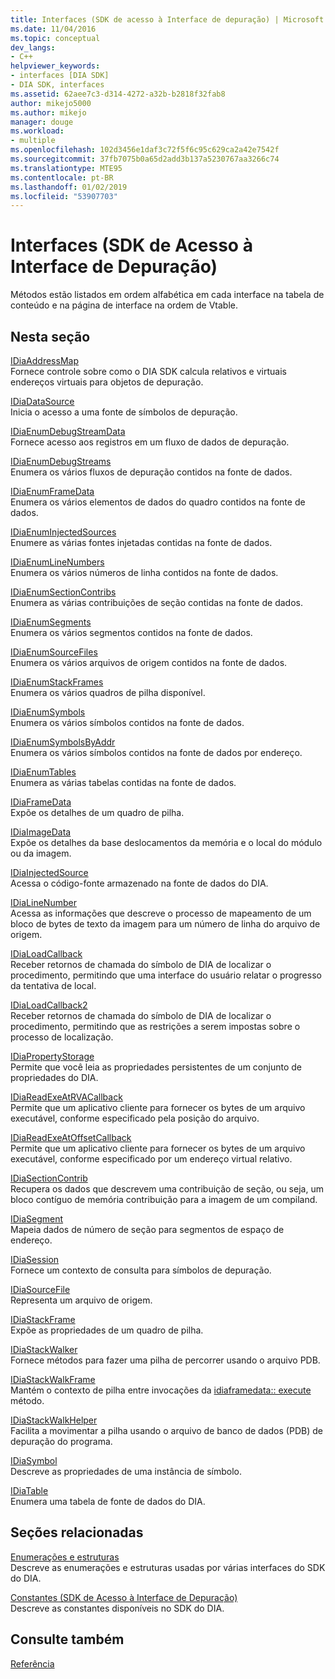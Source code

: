```yaml
---
title: Interfaces (SDK de acesso à Interface de depuração) | Microsoft Docs
ms.date: 11/04/2016
ms.topic: conceptual
dev_langs:
- C++
helpviewer_keywords:
- interfaces [DIA SDK]
- DIA SDK, interfaces
ms.assetid: 62aee7c3-d314-4272-a32b-b2818f32fab8
author: mikejo5000
ms.author: mikejo
manager: douge
ms.workload:
- multiple
ms.openlocfilehash: 102d3456e1daf3c72f5f6c95c629ca2a42e7542f
ms.sourcegitcommit: 37fb7075b0a65d2add3b137a5230767aa3266c74
ms.translationtype: MTE95
ms.contentlocale: pt-BR
ms.lasthandoff: 01/02/2019
ms.locfileid: "53907703"
---
```

# <a name="interfaces-debug-interface-access-sdk"></a>Interfaces (SDK de Acesso à Interface de Depuração)
Métodos estão listados em ordem alfabética em cada interface na tabela de conteúdo e na página de interface na ordem de Vtable.  
  
## <a name="in-this-section"></a>Nesta seção  
 [IDiaAddressMap](../../debugger/debug-interface-access/idiaaddressmap.md)  
 Fornece controle sobre como o DIA SDK calcula relativos e virtuais endereços virtuais para objetos de depuração.  
  
 [IDiaDataSource](../../debugger/debug-interface-access/idiadatasource.md)  
 Inicia o acesso a uma fonte de símbolos de depuração.  
  
 [IDiaEnumDebugStreamData](../../debugger/debug-interface-access/idiaenumdebugstreamdata.md)  
 Fornece acesso aos registros em um fluxo de dados de depuração.  
  
 [IDiaEnumDebugStreams](../../debugger/debug-interface-access/idiaenumdebugstreams.md)  
 Enumera os vários fluxos de depuração contidos na fonte de dados.  
  
 [IDiaEnumFrameData](../../debugger/debug-interface-access/idiaenumframedata.md)  
 Enumera os vários elementos de dados do quadro contidos na fonte de dados.  
  
 [IDiaEnumInjectedSources](../../debugger/debug-interface-access/idiaenuminjectedsources.md)  
 Enumere as várias fontes injetadas contidas na fonte de dados.  
  
 [IDiaEnumLineNumbers](../../debugger/debug-interface-access/idiaenumlinenumbers.md)  
 Enumera os vários números de linha contidos na fonte de dados.  
  
 [IDiaEnumSectionContribs](../../debugger/debug-interface-access/idiaenumsectioncontribs.md)  
 Enumera as várias contribuições de seção contidas na fonte de dados.  
  
 [IDiaEnumSegments](../../debugger/debug-interface-access/idiaenumsegments.md)  
 Enumera os vários segmentos contidos na fonte de dados.  
  
 [IDiaEnumSourceFiles](../../debugger/debug-interface-access/idiaenumsourcefiles.md)  
 Enumera os vários arquivos de origem contidos na fonte de dados.  
  
 [IDiaEnumStackFrames](../../debugger/debug-interface-access/idiaenumstackframes.md)  
 Enumera os vários quadros de pilha disponível.  
  
 [IDiaEnumSymbols](../../debugger/debug-interface-access/idiaenumsymbols.md)  
 Enumera os vários símbolos contidos na fonte de dados.  
  
 [IDiaEnumSymbolsByAddr](../../debugger/debug-interface-access/idiaenumsymbolsbyaddr.md)  
 Enumera os vários símbolos contidos na fonte de dados por endereço.  
  
 [IDiaEnumTables](../../debugger/debug-interface-access/idiaenumtables.md)  
 Enumera as várias tabelas contidas na fonte de dados.  
  
 [IDiaFrameData](../../debugger/debug-interface-access/idiaframedata.md)  
 Expõe os detalhes de um quadro de pilha.  
  
 [IDiaImageData](../../debugger/debug-interface-access/idiaimagedata.md)  
 Expõe os detalhes da base deslocamentos da memória e o local do módulo ou da imagem.  
  
 [IDiaInjectedSource](../../debugger/debug-interface-access/idiainjectedsource.md)  
 Acessa o código-fonte armazenado na fonte de dados do DIA.  
  
 [IDiaLineNumber](../../debugger/debug-interface-access/idialinenumber.md)  
 Acessa as informações que descreve o processo de mapeamento de um bloco de bytes de texto da imagem para um número de linha do arquivo de origem.  
  
 [IDiaLoadCallback](../../debugger/debug-interface-access/idialoadcallback.md)  
 Receber retornos de chamada do símbolo de DIA de localizar o procedimento, permitindo que uma interface do usuário relatar o progresso da tentativa de local.  
  
 [IDiaLoadCallback2](../../debugger/debug-interface-access/idialoadcallback2.md)  
 Receber retornos de chamada do símbolo de DIA de localizar o procedimento, permitindo que as restrições a serem impostas sobre o processo de localização.  
  
 [IDiaPropertyStorage](../../debugger/debug-interface-access/idiapropertystorage.md)  
 Permite que você leia as propriedades persistentes de um conjunto de propriedades do DIA.  
  
 [IDiaReadExeAtRVACallback](../../debugger/debug-interface-access/idiareadexeatrvacallback.md)  
 Permite que um aplicativo cliente para fornecer os bytes de um arquivo executável, conforme especificado pela posição do arquivo.  
  
 [IDiaReadExeAtOffsetCallback](../../debugger/debug-interface-access/idiareadexeatoffsetcallback.md)  
 Permite que um aplicativo cliente para fornecer os bytes de um arquivo executável, conforme especificado por um endereço virtual relativo.  
  
 [IDiaSectionContrib](../../debugger/debug-interface-access/idiasectioncontrib.md)  
 Recupera os dados que descrevem uma contribuição de seção, ou seja, um bloco contíguo de memória contribuição para a imagem de um compiland.  
  
 [IDiaSegment](../../debugger/debug-interface-access/idiasegment.md)  
 Mapeia dados de número de seção para segmentos de espaço de endereço.  
  
 [IDiaSession](../../debugger/debug-interface-access/idiasession.md)  
 Fornece um contexto de consulta para símbolos de depuração.  
  
 [IDiaSourceFile](../../debugger/debug-interface-access/idiasourcefile.md)  
 Representa um arquivo de origem.  
  
 [IDiaStackFrame](../../debugger/debug-interface-access/idiastackframe.md)  
 Expõe as propriedades de um quadro de pilha.  
  
 [IDiaStackWalker](../../debugger/debug-interface-access/idiastackwalker.md)  
 Fornece métodos para fazer uma pilha de percorrer usando o arquivo PDB.  
  
 [IDiaStackWalkFrame](../../debugger/debug-interface-access/idiastackwalkframe.md)  
 Mantém o contexto de pilha entre invocações da [idiaframedata:: execute](../../debugger/debug-interface-access/idiaframedata-execute.md) método.  
  
 [IDiaStackWalkHelper](../../debugger/debug-interface-access/idiastackwalkhelper.md)  
 Facilita a movimentar a pilha usando o arquivo de banco de dados (PDB) de depuração do programa.  
  
 [IDiaSymbol](../../debugger/debug-interface-access/idiasymbol.md)  
 Descreve as propriedades de uma instância de símbolo.  
  
 [IDiaTable](../../debugger/debug-interface-access/idiatable.md)  
 Enumera uma tabela de fonte de dados do DIA.  
  
## <a name="related-sections"></a>Seções relacionadas  
 [Enumerações e estruturas](../../debugger/debug-interface-access/enumerations-and-structures.md)  
 Descreve as enumerações e estruturas usadas por várias interfaces do SDK do DIA.  
  
 [Constantes (SDK de Acesso à Interface de Depuração)](../../debugger/debug-interface-access/constants-debug-interface-access-sdk.md)  
 Descreve as constantes disponíveis no SDK do DIA.  
  
## <a name="see-also"></a>Consulte também  
 [Referência](../../debugger/debug-interface-access/debug-interface-access-sdk-reference.md)